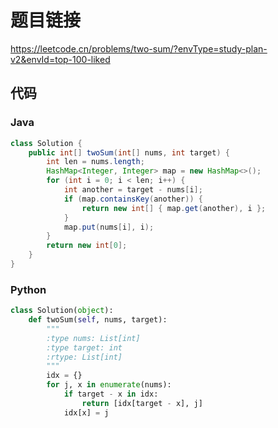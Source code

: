 # 题目链接

https://leetcode.cn/problems/two-sum/?envType=study-plan-v2&envId=top-100-liked

## 代码

### Java

```java
class Solution {
    public int[] twoSum(int[] nums, int target) {
        int len = nums.length;
        HashMap<Integer, Integer> map = new HashMap<>();
        for (int i = 0; i < len; i++) {
            int another = target - nums[i];
			if (map.containsKey(another)) {
                return new int[] { map.get(another), i };
            }
            map.put(nums[i], i);
        }
        return new int[0];
    }
}
```

### Python

```python
class Solution(object):
    def twoSum(self, nums, target):
        """
        :type nums: List[int]
        :type target: int
        :rtype: List[int]
        """
        idx = {}
        for j, x in enumerate(nums):
            if target - x in idx:
                return [idx[target - x], j]
            idx[x] = j
```